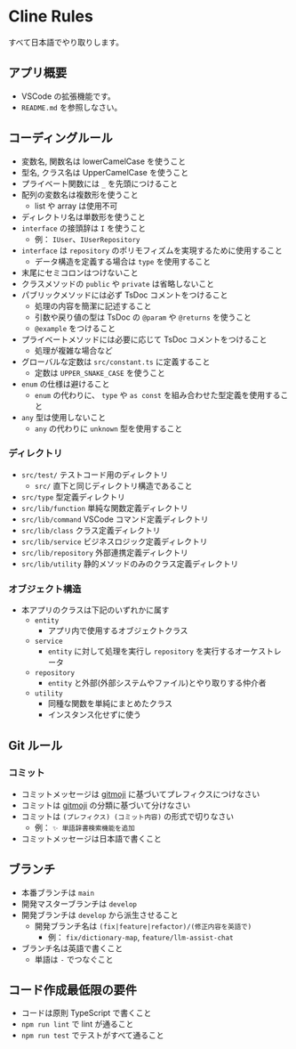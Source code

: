# Cline Rules

すべて日本語でやり取りします。

## アプリ概要

- VSCode の拡張機能です。
- `README.md` を参照しなさい。

## コーディングルール

- 変数名, 関数名は lowerCamelCase を使うこと
- 型名, クラス名は UpperCamelCase を使うこと
- プライベート関数には `_` を先頭につけること
- 配列の変数名は複数形を使うこと
  - list や array は使用不可
- ディレクトリ名は単数形を使うこと
- `interface` の接頭辞は `I` を使うこと
  - 例： `IUser`、`IUserRepository`
- `interface` は `repository` のポリモフィズムを実現するために使用すること
  - データ構造を定義する場合は `type` を使用すること
- 末尾にセミコロンはつけないこと
- クラスメソッドの `public` や `private` は省略しないこと
- パブリックメソッドには必ず TsDoc コメントをつけること
  - 処理の内容を簡潔に記述すること
  - 引数や戻り値の型は TsDoc の `@param` や `@returns` を使うこと
  - `@example` をつけること
- プライベートメソッドには必要に応じて TsDoc コメントをつけること
  - 処理が複雑な場合など
- グローバルな定数は `src/constant.ts` に定義すること
  - 定数は `UPPER_SNAKE_CASE` を使うこと
- `enum` の仕様は避けること
  - `enum` の代わりに、 `type` や `as const` を組み合わせた型定義を使用すること
- `any` 型は使用しないこと
  - `any` の代わりに `unknown` 型を使用すること

### ディレクトリ

- `src/test/` テストコード用のディレクトリ
  - `src/` 直下と同じディレクトリ構造であること
- `src/type` 型定義ディレクトリ
- `src/lib/function` 単純な関数定義ディレクトリ
- `src/lib/command` VSCode コマンド定義ディレクトリ
- `src/lib/class` クラス定義ディレクトリ
- `src/lib/service` ビジネスロジック定義ディレクトリ
- `src/lib/repository` 外部連携定義ディレクトリ
- `src/lib/utility` 静的メソッドのみのクラス定義ディレクトリ

### オブジェクト構造

- 本アプリのクラスは下記のいずれかに属す
  - `entity`
    - アプリ内で使用するオブジェクトクラス
  - `service`
    - `entity` に対して処理を実行し `repository` を実行するオーケストレータ
  - `repository`
    - `entity` と外部(外部システムやファイル)とやり取りする仲介者
  - `utility`
    - 同種な関数を単純にまとめたクラス
    - インスタンス化せずに使う

## Git ルール

### コミット

- コミットメッセージは [gitmoji](https://gitmoji.dev/) に基づいてプレフィクスにつけなさい
- コミットは [gitmoji](https://gitmoji.dev/) の分類に基づいて分けなさい
- コミットは `(プレフィクス) (コミット内容)` の形式で切りなさい
  - 例： `✨ 単語辞書検索機能を追加`
- コミットメッセージは日本語で書くこと

## ブランチ

- 本番ブランチは `main`
- 開発マスターブランチは `develop`
- 開発ブランチは `develop` から派生させること
  - 開発ブランチ名は `(fix|feature|refactor)/(修正内容を英語で)`
    - 例： `fix/dictionary-map`, `feature/llm-assist-chat`
- ブランチ名は英語で書くこと
  - 単語は `-` でつなぐこと

## コード作成最低限の要件

- コードは原則 TypeScript で書くこと
- `npm run lint` で lint が通ること
- `npm run test` でテストがすべて通ること
